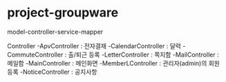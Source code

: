 # project-groupware

model-controller-service-mapper

Controller
-ApvController : 전자결재
-CalendarController : 달력
-CommuteController : 출/퇴근 등록
-LetterController : 쪽지함
-MailController : 메일함
-MainController : 메인화면
-MemberLController : 관리자(admin)의 회원등록
-NoticeController : 공지사항
